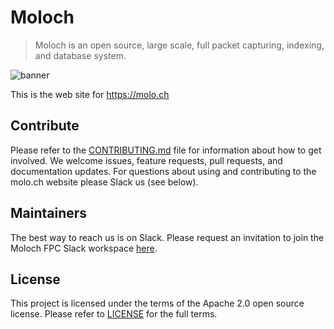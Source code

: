 # Moloch
> Moloch is an open source, large scale, full packet capturing, indexing, and database system.

![banner](https://raw.githubusercontent.com/aol/moloch/master/viewer/public/moloch_155.png)

This is the web site for https://molo.ch

## Contribute

Please refer to the [CONTRIBUTING.md](CONTRIBUTING.md) file for information about how to get involved. We welcome issues, feature requests, pull requests, and documentation updates.  For questions about using and contributing to the molo.ch website please Slack us (see below).

## Maintainers

The best way to reach us is on Slack.  Please request an invitation to join the Moloch FPC Slack workspace [here](https://slackinvite.molo.ch).

## License

This project is licensed under the terms of the Apache 2.0 open source license. Please refer to [LICENSE](LICENSE) for the full terms.
